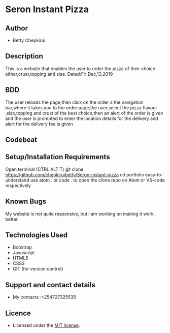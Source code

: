 # Seron Instant Pizza

## Author

- Betty Chepkirui

## Description

This is a website that enables the user to order the pizza of their choice either,crust,topping and size. Dated:Fri,Dec,13,2019

## BDD

The user reloads the page,then click on the order a the navigation bar,where it takes you to the order page,the user,select the pizza flavour ,size,topping and crust of the best choice,then an alert of the order is given and the user is prompted to enter the location details for the delivery and alert for the delivery fee is given

## Codebeat


## Setup/Installation Requirements

Open terminal (CTRL ALT T)
git clone https://github.com/chepkiruibetty/Seron-instant-pizza
cd portfolio
easy-to-understand
use atom . or code . to open the clone repo on Atom or VS-code respectively

## Known Bugs

My website is not quite responsive, but i am working on making it work better.

## Technologies Used

- Boostrap
- Javascript
- HTML5
- CSS3
- GIT (for version control)

## Support and contact details

 - My contacts :+254727325535

## Licence

- Licensed under the  [MIT license](LICENSE).
